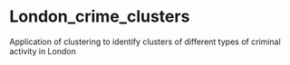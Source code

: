 # London_crime_clusters
Application of clustering to identify clusters of different types of criminal activity in London
